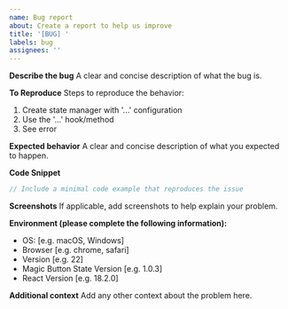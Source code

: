 ```yaml
---
name: Bug report
about: Create a report to help us improve
title: '[BUG] '
labels: bug
assignees: ''
---
```


**Describe the bug**
A clear and concise description of what the bug is.

**To Reproduce**
Steps to reproduce the behavior:
1. Create state manager with '...' configuration
2. Use the '...' hook/method
3. See error

**Expected behavior**
A clear and concise description of what you expected to happen.

**Code Snippet**
```typescript
// Include a minimal code example that reproduces the issue
```

**Screenshots**
If applicable, add screenshots to help explain your problem.

**Environment (please complete the following information):**
 - OS: [e.g. macOS, Windows]
 - Browser [e.g. chrome, safari]
 - Version [e.g. 22]
 - Magic Button State Version [e.g. 1.0.3]
 - React Version [e.g. 18.2.0]

**Additional context**
Add any other context about the problem here.